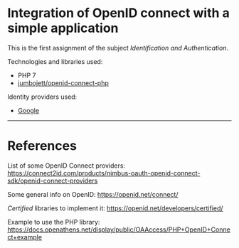 # Integration of OpenID connect with a simple application

This is the first assignment of the subject _Identification and Authentication_.


Technologies and libraries used:

  - PHP 7
  - [jumbojett/openid-connect-php](https://github.com/jumbojett/openid-connect-php)


Identity providers used:

  - [Google](https://developers.google.com/identity/protocols/OpenIDConnect#authenticatingtheuser)


-----------------------------------------------------------------------------------------

# References

List of some OpenID Connect providers: https://connect2id.com/products/nimbus-oauth-openid-connect-sdk/openid-connect-providers

Some general info on OpenID: https://openid.net/connect/

_Certified_ libraries to implement it: https://openid.net/developers/certified/

Example to use the PHP library: https://docs.openathens.net/display/public/OAAccess/PHP+OpenID+Connect+example
